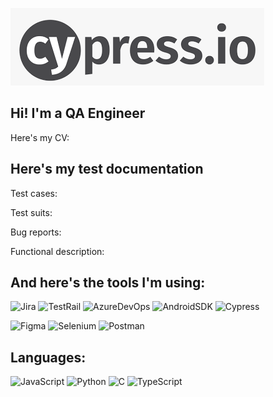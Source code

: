 ![Header](https://github.com/Marinatsw/marinatsw/blob/main/assets/cypress.io.png)


## Hi! I'm a QA Engineer

Here's my CV:

## Here's my test documentation
Test cases: 

Test suits:

Bug reports: 

Functional description:

## And here's the tools I'm using:
![Jira](https://img.shields.io/badge/-Jira-090909)
![TestRail](https://img.shields.io/badge/-TestRail-090909)
![AzureDevOps](https://img.shields.io/badge/-AzureDevOps-090909)
![AndroidSDK](https://img.shields.io/badge/-AndroidSDK-090909)
![Cypress](https://img.shields.io/badge/-Cypress-090909)

![Figma](https://img.shields.io/badge/-Figma-090909)
![Selenium](https://img.shields.io/badge/-Selenium-090909)
![Postman](https://img.shields.io/badge/-Postman-682000)

## Languages: 
![JavaScript](https://img.shields.io/badge/-JavaScript-090909)
![Python](https://img.shields.io/badge/-Python-090909)
![C](https://img.shields.io/badge/-C-090909)
![TypeScript](https://img.shields.io/badge/-TypeScript-090909)